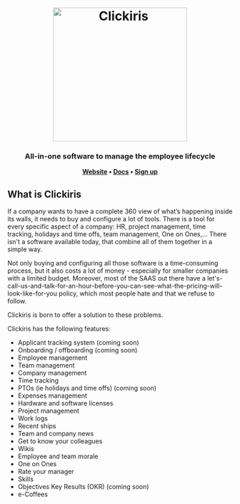 <h1 align="center">
	<img
		width="300"
		alt="Clickiris"
		src="https://app.clickiris.com/img/logo-2x.png">
</h1>

<h3 align="center">
    All-in-one software to manage the employee lifecycle
</h3>

<p align="center">
	<strong>
		<a href="https://clickiris.com">Website</a>
		•
		<a href="https://docs.clickiris.com">Docs</a>
		•
		<a href="https://app.clickiris.com/register">Sign up</a>
	</strong>
</p>


## What is Clickiris

If a company wants to have a complete 360 view of what’s happening inside its walls, it needs to buy and configure a lot of tools. There is a tool for every specific aspect of a company: HR, project management, time tracking, holidays and time offs, team management, One on Ones,... There isn't a software available today, that combine all of them together in a simple way.

Not only buying and configuring all those software is a time-consuming process, but it also costs a lot of money - especially for smaller companies with a limited budget. Moreover, most of the SAAS out there have a let's-call-us-and-talk-for-an-hour-before-you-can-see-what-the-pricing-will-look-like-for-you policy, which most people hate and that we refuse to follow.

Clickiris is born to offer a solution to these problems.

Clickiris has the following features:

* Applicant tracking system (coming soon)
* Onboarding / offboarding (coming soon)
* Employee management
* Team management
* Company management
* Time tracking
* PTOs (ie holidays and time offs) (coming soon)
* Expenses management
* Hardware and software licenses
* Project management
* Work logs
* Recent ships
* Team and company news
* Get to know your colleagues
* Wikis
* Employee and team morale
* One on Ones
* Rate your manager
* Skills
* Objectives Key Results (OKR) (coming soon)
* e-Coffees
